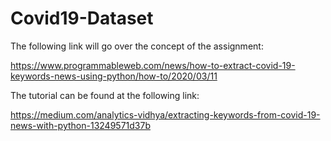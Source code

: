 # Covid19-Dataset

The following link will go over the concept of the assignment:

https://www.programmableweb.com/news/how-to-extract-covid-19-keywords-news-using-python/how-to/2020/03/11

The  tutorial can be found at the following link:

https://medium.com/analytics-vidhya/extracting-keywords-from-covid-19-news-with-python-13249571d37b
